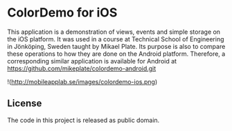 # ColorDemo for iOS

This application is a demonstration of views, events and simple storage on the iOS platform. It was used
in a course at Technical School of Engineering in Jönköping, Sweden taught by Mikael Plate. Its purpose is
also to compare these operations to how they are done on the Android platform. Therefore, a corresponding
similar application is available for Android at https://github.com/mikeplate/colordemo-android.git

!(http://mobileapplab.se/images/colordemo-ios.png)

## License

The code in this project is released as public domain.

